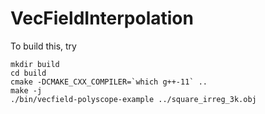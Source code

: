 # VecFieldInterpolation
To build this, try
```
mkdir build
cd build
cmake -DCMAKE_CXX_COMPILER=`which g++-11` ..
make -j
./bin/vecfield-polyscope-example ../square_irreg_3k.obj
```